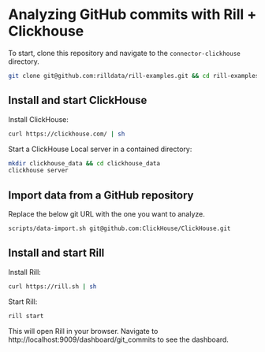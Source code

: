 # Analyzing GitHub commits with Rill + Clickhouse

To start, clone this repository and navigate to the `connector-clickhouse` directory.

```bash
git clone git@github.com:rilldata/rill-examples.git && cd rill-examples/connector-clickhouse
```

## Install and start ClickHouse

Install ClickHouse:

```bash
curl https://clickhouse.com/ | sh
```

Start a ClickHouse Local server in a contained directory:

```bash
mkdir clickhouse_data && cd clickhouse_data
clickhouse server
```

## Import data from a GitHub repository

Replace the below git URL with the one you want to analyze.

```bash
scripts/data-import.sh git@github.com:ClickHouse/ClickHouse.git
```

## Install and start Rill

Install Rill:

```bash
curl https://rill.sh | sh
```

Start Rill:

```bash
rill start
```

This will open Rill in your browser. Navigate to http://localhost:9009/dashboard/git_commits to see the dashboard.
